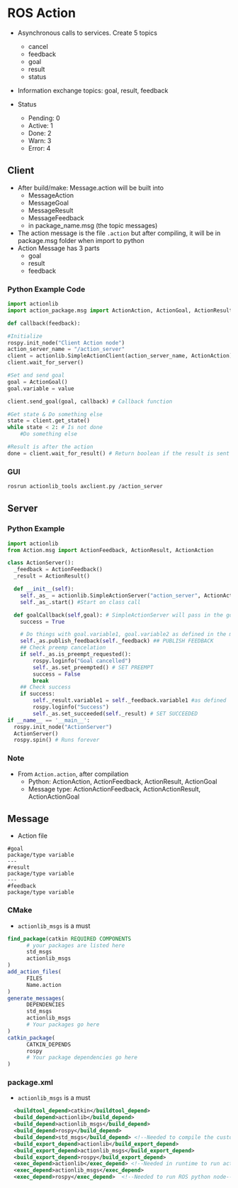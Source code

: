 # ROS Action 
- Asynchronous calls to services. Create 5 topics
  - cancel
  - feedback
  - goal
  - result
  - status
- Information exchange topics: goal, result, feedback

- Status 
  - Pending: 0
  - Active: 1
  - Done: 2
  - Warn: 3
  - Error: 4

## Client
- After build/make: Message.action will be built into
  - MessageAction
  - MessageGoal
  - MessageResult
  - MessageFeedback
  - in package_name.msg (the topic messages)
- The action message is the file `.action` but after compiling, it will be in package.msg folder when import to python
- Action Message has 3 parts
  - goal
  - result
  - feedback

### Python Example Code
```python
import actionlib
import action_package.msg import ActionAction, ActionGoal, ActionResult, ActionFeedback

def callback(feedback):

#Initialize
rospy.init_node("Client Action node")
action_server_name = "/action_server"
client = actionlib.SimpleActionClient(action_server_name, ActionAction)
client.wait_for_server()

#Set and send goal
goal = ActionGoal()
goal.variable = value

client.send_goal(goal, callback) # Callback function

#Get state & Do something else
state = client.get_state()
while state < 2: # Is not done
    #Do something else

#Result is after the action
done = client.wait_for_result() # Return boolean if the result is sent

```
### GUI
```bash
rosrun actionlib_tools axclient.py /action_server
```
## Server
### Python Example
```python
import actionlib
from Action.msg import ActionFeedback, ActionResult, ActionAction

class ActionServer():
  _feedback = ActionFeedback()
  _result = ActionResult()

  def __init__(self):
    self._as_ = actionlib.SimpleActionServer("action_server", ActionAction, self.goalCallback, auto_start = False)
    self._as_.start() #Start on class call

  def goalCallback(self,goal): # SimpleActionServer will pass in the goal
    success = True

    # Do things with goal.variable1, goal.variable2 as defined in the message
    self._as.publish_feedback(self._feedback) ## PUBLISH FEEDBACK
    ## Check preemp cancelation
    if self._as.is_preempt_requested():
        rospy.loginfo("Goal cancelled")
        self._as.set_preempted() # SET PREEMPT
        success = False
        break
    ## Check success
    if success:
        self._result.variable1 = self._feedback.variable1 #as defined
        rospy.loginfo("Success")
        self._as.set_succeeded(self._result) # SET SUCCEEDED
if __name__ == '__main__':
  rospy.init_node("ActionServer")
  ActionServer()
  rospy.spin() # Runs forever
```

### Note
- From `Action.action`, after compilation
  - Python: ActionAction, ActionFeedback, ActionResult, ActionGoal
  - Message type: ActionActionFeedback, ActionActionResult, ActionActionGoal

## Message
- Action file
```
#goal
package/type variable
---
#result
package/type variable
---
#feedback
package/type variable

```

### CMake
- `actionlib_msgs` is a must
```cmake
find_package(catkin REQUIRED COMPONENTS
      # your packages are listed here
      std_msgs
      actionlib_msgs
)
add_action_files(
      FILES
      Name.action
)
generate_messages(
      DEPENDENCIES
      std_msgs
      actionlib_msgs 
      # Your packages go here
)
catkin_package(
      CATKIN_DEPENDS
      rospy
      # Your package dependencies go here
)
```
### package.xml
- `actionlib_msgs` is a must
```xml
  <buildtool_depend>catkin</buildtool_depend>
  <build_depend>actionlib</build_depend>
  <build_depend>actionlib_msgs</build_depend>
  <build_depend>rospy</build_depend>
  <build_depend>std_msgs</build_depend> <!--Needed to compile the custom action msgs based on std_msgs-->
  <build_export_depend>actionlib</build_export_depend>
  <build_export_depend>actionlib_msgs</build_export_depend>
  <build_export_depend>rospy</build_export_depend>
  <exec_depend>actionlib</exec_depend> <!--Needed in runtime to run action-->
  <exec_depend>actionlib_msgs</exec_depend>
  <exec_depend>rospy</exec_depend>  <!--Needed to run ROS python node-->
```